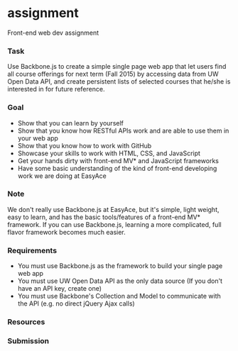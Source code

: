 # assignment
Front-end web dev assignment

### Task
Use Backbone.js to create a simple single page web app that let users find all course offerings for next term (Fall 2015) by accessing data from UW Open Data API, and create persistent lists of selected courses that he/she is interested in for future reference.

### Goal
- Show that you can learn by yourself
- Show that you know how RESTful APIs work and are able to use them in your web app
- Show that you know how to work with GitHub
- Showcase your skills to work with HTML, CSS, and JavaScript
- Get your hands dirty with front-end MV* and JavaScript frameworks
- Have some basic understanding of the kind of front-end developing work we are doing at EasyAce

### Note
We don't really use Backbone.js at EasyAce, but it's simple, light weight, easy to learn, and has the basic tools/features of a front-end MV* framework. If you can use Backbone.js, learning a more complicated, full flavor framework becomes much easier.

### Requirements
- You must use Backbone.js as the framework to build your single page web app
- You must use UW Open Data API as the only data source (If you don't have an API key, create one)
- You must use Backbone's Collection and Model to communicate with the API (e.g. no direct jQuery Ajax calls)

### Resources


### Submission

